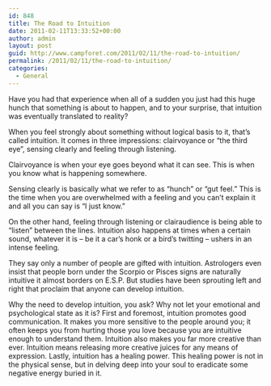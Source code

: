 ```yaml
---
id: 848
title: The Road to Intuition
date: 2011-02-11T13:33:52+00:00
author: admin
layout: post
guid: http://www.campforet.com/2011/02/11/the-road-to-intuition/
permalink: /2011/02/11/the-road-to-intuition/
categories:
  - General
---
```

Have you had that experience when all of a sudden you just had this huge hunch that something is about to happen, and to your surprise, that intuition was eventually translated to reality? 

When you feel strongly about something without logical basis to it, that&#8217;s called intuition. It comes in three impressions: clairvoyance or &#8220;the third eye&#8221;, sensing clearly and feeling through listening. 

Clairvoyance is when your eye goes beyond what it can see. This is when you know what is happening somewhere.

Sensing clearly is basically what we refer to as &#8220;hunch&#8221; or &#8220;gut feel.&#8221; This is the time when you are overwhelmed with a feeling and you can&#8217;t explain it and all you can say is &#8220;I just know.&#8221;

On the other hand, feeling through listening or clairaudience is being able to &#8220;listen&#8221; between the lines. Intuition also happens at times when a certain sound, whatever it is &#8211; be it a car&#8217;s honk or a bird&#8217;s twitting &#8211; ushers in an intense feeling.

They say only a number of people are gifted with intuition. Astrologers even insist that people born under the Scorpio or Pisces signs are naturally intuitive it almost borders on E.S.P. But studies have been sprouting left and right that proclaim that anyone can develop intuition.

Why the need to develop intuition, you ask? Why not let your emotional and psychological state as it is? First and foremost, intuition promotes good communication. It makes you more sensitive to the people around you; it often keeps you from hurting those you love because you are intuitive enough to understand them. Intuition also makes you far more creative than ever. Intuition means releasing more creative juices for any means of expression. Lastly, intuition has a healing power. This healing power is not in the physical sense, but in delving deep into your soul to eradicate some negative energy buried in it.